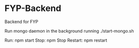 # FYP-Backend
Backend for FYP

Run mongo daemon in the background running ./start-mongo.sh

Run:
    npm start
Stop:
    npm Stop
Restart:
    npm restart
